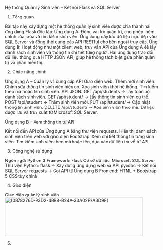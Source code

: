 Hệ thống Quản lý Sinh viên – Kết nối Flask và SQL Server
1. Tổng quan

Bài tập này xây dựng một hệ thống quản lý sinh viên được chia thành hai ứng dụng Flask độc lập:
Ứng dụng A: Đóng vai trò quản trị, cho phép thêm, chỉnh sửa, xóa và tìm kiếm sinh viên. Ứng dụng này lưu dữ liệu trực tiếp vào SQL Server và đồng thời cung cấp API RESTful cho bên ngoài truy cập.
Ứng dụng B: Hoạt động như một client web, truy vấn API của Ứng dụng A để lấy danh sách sinh viên và thông tin chi tiết từng người.
Hai ứng dụng trao đổi dữ liệu thông qua HTTP JSON API, giúp hệ thống tách biệt giữa phần quản trị và phần hiển thị.

2. Chức năng chính

Ứng dụng A – Quản lý và cung cấp API
Giao diện web:
Thêm mới sinh viên.
Chỉnh sửa thông tin sinh viên hiện có.
Xóa sinh viên khỏi hệ thống.
Tìm kiếm theo mã hoặc tên sinh viên.
API JSON:
GET /api/students → Lấy toàn bộ danh sách sinh viên.
GET /api/student/<id> → Lấy thông tin sinh viên cụ thể.
POST /api/student → Thêm sinh viên mới.
PUT /api/student/<id> → Cập nhật thông tin sinh viên.
DELETE /api/student/<id> → Xóa sinh viên theo mã.
Dữ liệu được lưu và truy xuất từ Microsoft SQL Server.

Ứng dụng B – Xem thông tin từ API

Kết nối đến API của Ứng dụng A bằng thư viện requests.
Hiển thị danh sách sinh viên trên web với giao diện Bootstrap.
Xem chi tiết thông tin từng sinh viên.
Tìm kiếm sinh viên theo mã hoặc tên, dựa vào dữ liệu trả về từ API.

3. Công nghệ sử dụng

Ngôn ngữ: Python 3
Framework: Flask
Cơ sở dữ liệu: Microsoft SQL Server
Thư viện Python:
flask → Xây dựng ứng dụng web và API
pyodbc → Kết nối SQL Server
requests → Gọi API từ Ứng dụng B
Frontend:
HTML + Bootstrap 5
CSS tùy chỉnh

4. Giao diện

Giao diện quản lý sinh viên
<img width="451" height="128" alt="{0B78276D-93D2-4BB8-B24A-33A02F2A3D9F}" src="https://github.com/user-attachments/assets/b00a5e86-2fe0-4439-99d8-a9dfa4111423" />

5. 

